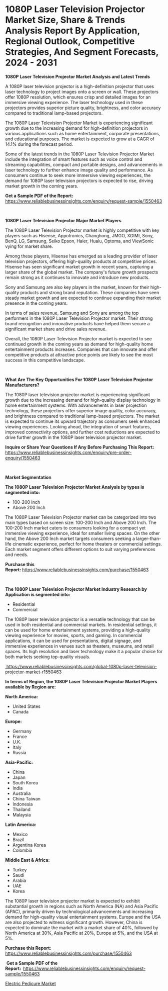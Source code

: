 <p><h1>1080P Laser Television Projector Market Size, Share & Trends Analysis Report By Application, Regional Outlook, Competitive Strategies, And Segment Forecasts, 2024 - 2031</h1></p><p><strong>1080P Laser Television Projector Market Analysis and Latest Trends</strong></p>
<p><p>A 1080P laser television projector is a high-definition projector that uses laser technology to project images onto a screen or wall. These projectors offer 1080P resolution, which ensures crisp and detailed images for an immersive viewing experience. The laser technology used in these projectors provides superior picture quality, brightness, and color accuracy compared to traditional lamp-based projectors.</p><p>The 1080P Laser Television Projector Market is experiencing significant growth due to the increasing demand for high-definition projectors in various applications such as home entertainment, corporate presentations, and educational purposes. The market is expected to grow at a CAGR of 14.1% during the forecast period.</p><p>Some of the latest trends in the 1080P Laser Television Projector Market include the integration of smart features such as voice control and streaming capabilities, compact and portable designs, and advancements in laser technology to further enhance image quality and performance. As consumers continue to seek more immersive viewing experiences, the demand for 1080P laser television projectors is expected to rise, driving market growth in the coming years.</p></p>
<p><strong>Get a Sample PDF of the Report:&nbsp;</strong> <a href="https://www.reliablebusinessinsights.com/enquiry/request-sample/1550463">https://www.reliablebusinessinsights.com/enquiry/request-sample/1550463</a></p>
<p>&nbsp;</p>
<p><strong>1080P Laser Television Projector Major Market Players</strong></p>
<p><p>The 1080P Laser Television Projector market is highly competitive with key players such as Hisense, Appotronics, Changhong, JMGO, XGIMI, Sony, BenQ, LG, Samsung, Seiko Epson, Haier, Hualu, Optoma, and ViewSonic vying for market share. </p><p>Among these players, Hisense has emerged as a leading provider of laser television projectors, offering high-quality products at competitive prices. Hisense has seen significant market growth in recent years, capturing a larger share of the global market. The company's future growth prospects remain strong as it continues to innovate and introduce new products.</p><p>Sony and Samsung are also key players in the market, known for their high-quality products and strong brand reputation. These companies have seen steady market growth and are expected to continue expanding their market presence in the coming years.</p><p>In terms of sales revenue, Samsung and Sony are among the top performers in the 1080P Laser Television Projector market. Their strong brand recognition and innovative products have helped them secure a significant market share and drive sales revenue.</p><p>Overall, the 1080P Laser Television Projector market is expected to see continued growth in the coming years as demand for high-quality home entertainment products increases. Companies that can innovate and offer competitive products at attractive price points are likely to see the most success in this competitive landscape.</p></p>
<p>&nbsp;</p>
<p><strong>What Are The Key Opportunities For 1080P Laser Television Projector Manufacturers?</strong></p>
<p><p>The 1080P laser television projector market is experiencing significant growth due to the increasing demand for high-quality display technology in home entertainment systems. With advancements in laser projection technology, these projectors offer superior image quality, color accuracy, and brightness compared to traditional lamp-based projectors. The market is expected to continue its upward trajectory as consumers seek enhanced viewing experiences. Looking ahead, the integration of smart features, improved connectivity options, and further cost reductions are expected to drive further growth in the 1080P laser television projector market.</p></p>
<p><strong>Inquire or Share Your Questions If Any Before Purchasing This Report:</strong> <a href="https://www.reliablebusinessinsights.com/enquiry/pre-order-enquiry/1550463">https://www.reliablebusinessinsights.com/enquiry/pre-order-enquiry/1550463</a></p>
<p>&nbsp;</p>
<p><strong>Market Segmentation</strong></p>
<p><strong>The 1080P Laser Television Projector Market Analysis by types is segmented into:</strong></p>
<p><ul><li>100-200 Inch</li><li>Above 200 Inch</li></ul></p>
<p><p>The 1080P Laser Television Projector market can be categorized into two main types based on screen size: 100-200 Inch and Above 200 Inch. The 100-200 Inch market caters to consumers looking for a compact yet immersive viewing experience, ideal for smaller living spaces. On the other hand, the Above 200 Inch market targets consumers seeking a larger-than-life cinematic experience, perfect for home theaters or commercial settings. Each market segment offers different options to suit varying preferences and needs.</p></p>
<p><strong>Purchase this Report:&nbsp;</strong><a href="https://www.reliablebusinessinsights.com/purchase/1550463">https://www.reliablebusinessinsights.com/purchase/1550463</a></p>
<p>&nbsp;</p>
<p><strong>The 1080P Laser Television Projector Market Industry Research by Application is segmented into:</strong></p>
<p><ul><li>Residential</li><li>Commercial</li></ul></p>
<p><p>The 1080P laser television projector is a versatile technology that can be used in both residential and commercial markets. In residential settings, it can be used for home entertainment systems, providing a high-quality viewing experience for movies, sports, and gaming. In commercial applications, it can be used for presentations, digital signage, and immersive experiences in venues such as theaters, museums, and retail spaces. Its high resolution and laser technology make it a popular choice for both markets seeking top-quality visuals.</p></p>
<p><a href="https://www.reliablebusinessinsights.com/global-1080p-laser-television-projector-market-r1550463">&nbsp;https://www.reliablebusinessinsights.com/global-1080p-laser-television-projector-market-r1550463</a></p>
<p><strong>In terms of Region, the 1080P Laser Television Projector Market Players available by Region are:</strong></p>
<p>
    <p> <strong> North America: </strong>
        <ul>
            <li>United States</li>
            <li>Canada</li>
        </ul>
        </p> 
    <p> <strong> Europe: </strong>
        <ul>
            <li>Germany</li>
            <li>France</li>
            <li>U.K.</li>
            <li>Italy</li>
            <li>Russia</li>
        </ul>
        </p> 
    <p> <strong> Asia-Pacific: </strong>
        <ul>
            <li>China</li>
            <li>Japan</li>
            <li>South Korea</li>
            <li>India</li>
            <li>Australia</li>
            <li>China Taiwan</li>
            <li>Indonesia</li>
            <li>Thailand</li>
            <li>Malaysia</li>
        </ul>
        </p> 
    <p> <strong> Latin America: </strong>
        <ul>
            <li>Mexico</li>
            <li>Brazil</li>
            <li>Argentina Korea</li>
            <li>Colombia</li>
        </ul>
        </p> 
    <p> <strong> Middle East & Africa: </strong>
        <ul>
            <li>Turkey</li>
            <li>Saudi</li>
            <li>Arabia</li>
            <li>UAE</li>
            <li>Korea</li>
        </ul>
    </p>
    </p>
<p><p>The 1080P laser television projector market is expected to exhibit substantial growth in regions such as North America (NA) and Asia Pacific (APAC), primarily driven by technological advancements and increasing demand for high-quality visual entertainment systems. Europe and the USA are also projected to witness significant growth. However, China is expected to dominate the market with a market share of 40%, followed by North America at 30%, Asia Pacific at 20%, Europe at 5%, and the USA at 5%.</p></p>
<p><strong>Purchase this Report: </strong><a href="https://www.reliablebusinessinsights.com/purchase/1550463">https://www.reliablebusinessinsights.com/purchase/1550463</a></p>
<p>&nbsp;<strong>Get a Sample PDF of the Report:&nbsp;&nbsp;</strong><a href="https://www.reliablebusinessinsights.com/enquiry/request-sample/1550463">https://www.reliablebusinessinsights.com/enquiry/request-sample/1550463</a></p>
<p><strong></strong></p>
<p><p><a href="https://github.com/DougSchmidt26/Market-Research-Report-List-1/blob/main/electric-pedicure-market.md">Electric Pedicure Market</a></p></p>